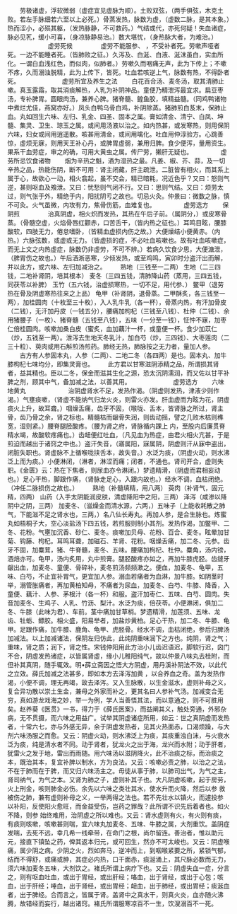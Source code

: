 <!-- { "loadSidebar": true } -->
　　劳极诸虚，浮软微弱（虚症宜见虚脉为顺）。土败双弦，（两手俱弦，木克土败。若左手脉细若六至以上必死。）骨蒸发热，脉数为虚，（虚数二脉，是其本象。）热而涩小，必殒其躯，（发热脉静，不可救药。）气结或代，亦死何疑！失血诸症，脉必见芤，缓小可喜，（身凉脉静易治。）数大堪忧，（身热脉大者，为难治。）
　　
　　
　　虚劳死候
　　
　　虚劳不能服参、 ，不受补者死。劳嗽声哑者死。一边不能睡者死。（皆肺败之征。）久泻及、白涎、白液、涎沫虽白，实血所化。一谓白血浅红色，而似肉，似肺者。）劳嗽久而咽痛无声，此为下传上；不嗽不疼，久而溺浊脱精，此为上传下，皆死。吐血若咳逆上气，脉数有热，不得卧者死。
　　
　　
　　虚劳所宜及养生之法
　　白花百合汤、麦冬汤，取其清肺止嗽。真玉露霜，取其消痰解热，人乳为补阴神品。童便乃精泄泻最宜求。扁豆枣汤，专补脾胃。圆眼肉汤，兼养心脾。猪脊髓、鳇鱼胶，填精益髓。（同鸡鸭诸物中煮烂尤佳，燕窝亦好。）凤头白鸭乌骨白鸡，补阴除蒸。猪肺煎白芨末，保肺止血。丸如回生六味、左归、乳金、四圣、固本之属。膏如清金、清宁、白凤、坤髓、集灵、卫生、琼玉之属。或间用汤液以治之。如内热甚，或发寒热，则用保阴六味，妇女或间用逍遥散。咳甚用清金，或间用噙化。吐血用仲淳验方。心跳善惊，虚烦无寐，则用天王补心丹，或脾胃虚弱，兼用归脾。食少便泻，量用资生。果系干血劳症，审之的确，可用大黄虫之属。传尸劳，獭肝无疑也。
　　
　　虚劳所忌饮食诸物
　　烟为辛热之魁，酒为湿热之最。凡姜、椒、芥、蒜，及一切辛热之品，热能伤阴，断不可用：肾主闭藏，肝主疏泄。二脏皆有相火，而其系上属于心，故欲心一动，相火翕起，虽不交会，精已暗耗，况近色乎？又曰：怒则气逆，甚则呕血及飧泄。又曰：忧愁则气闭不行。又曰：思则气结。又曰：烦劳太过，则气张于外，精绝于内，阳扰阴亏之故也。切忌火灸。仲景曰：微数之脉，慎不可灸。火气虽微，内攻有力，焦骨伤筋，血难复也。
　　
　　虚劳选方
　　保阴煎
　　
　　治真阴虚，相火炽而发热，其热在午后子前。（属阴分，）或皮寒骨蒸。（骨髓空虚，火焰骨唇红颧赤，口苦舌干，（皆内热之征也。）耳鸣目眩，腰膝酸软，四肢无力，倦怠嗜卧，（皆精血虚损内伤之故。）大便燥结小便黄赤。（内热。）六脉弦数，或虚或无力。（皆虚损的症，不必吐血咳嗽也。故有吐血咳嗽症，而无上文之内热虚症，脉数仍非虚劳，不可不辨。）若病久饮食少思，大便溏泄，（脾胃伤之故也。）午后洒淅恶寒，少倾发热，或至鸡鸣，寅卯时分盗汗出而解，并以此方，或六味、左归加减治之。
　　熟地（三钱至一二两） 生地（二三四钱，二地补肾阴，培其根本） 麦冬（三四五钱，清肺降山药（蒸用，三四五钱，同茯苓以补脾） 玉竹（五六钱，治虚损寒热，一切不足，用代参、） 鳖甲（退劳热在骨及阴虚寒热往来之上品） 龟甲（补肾阴，退骨蒸。二甲酥炙，各三钱至一两），加桂圆肉（十枚至三十枚），入人乳牛乳（各一杯），骨蒸内热，有汗加骨皮（二钱），无汗加丹皮（一钱五分），腰痛加枸杞（三钱至八钱）、杜仲（二钱）、余用猪腰子（一枚）、猪脊髓（五钱至八钱），五味（一分至一钱），怔忡不寐，加枣仁倍桂圆肉。咳嗽加桑白皮（蜜炙，血加藕汁一杯，或童便一杯。食少加苡仁（炒，五钱至一两）。泄泻去生地天冬乳汁，加白芍（炒，三四钱）、大枣莲肉（二三十粒）、萸肉或用石斛煎汤煎药。肺经无热，肺脉按之无力者，量加人参。
　　古方有人参固本丸，人参（二两）、二地二冬（各四两）是也。固本丸、加牛膝枸杞七味均分，即集灵膏也。
　　此方君以甘寒滋阴添精之品，所谓损其肾者，益其精也。臣以二冬，保金而滋其生化之源，恐太沉阴濡润，而又佐以甘平补脾之剂，顾其中气，备加减之法，以善其用。
　　
　　
　　虚劳选方
　　六味地黄丸
　　
　　
　　治阴虚肾水不足，发热作渴。（阴虚则发热，津液少则作渴。）气壅痰嗽，（肾虚不能纳气归龙火炎，则雷火亦发。肝血虚而为眩为花，阴虚痰火上升，故耳聋。）咽燥舌痛，齿牙不固，（喉咙、舌本，皆肾脉之所过，肾主骨，齿乃骨之余，肾之标也。精髓枯而龈骨失润，则齿动摇，譬之几败木枯则榫宽，湿则紧。）腰脊腿胫酸疼。（腰为肾之府，肾脉循内踝上 内，至股内后廉贯脊精水竭，故酸软疼痛也。）齿衄便红吐血，（凡见血为热症，由君火相火亢甚，于是煎迫而越出于诸窍之中也。）盗汗失音，（寤属阳，寐属阴，阴虚则汗从寐中盗出，闭脏失职也。肾虚脉不上循喉咙挟舌本，故失音。）水泛为痰，（阴虚火动，则水沸泛上而为痰。）小便淋闭，（淋者，淋涩而痛；闭者，不通也。肾司开合，虚则失职。《金匮》云：热在下焦者，则尿血亦令淋闭。）梦遗精滑，（阴虚而君相妄动也。）足心干热，脚跟作痛，（肾脉走足心，入跟内故也。）经水不调，血枯闭绝。（冲任二脉损伤之故也。）
　　熟地（补髓填精，用八两） 萸肉（补肾气，固元精，四两） 山药（入手太阴能润皮肤，清虚降阳中之阳，三两） 泽泻（咸渗以降阴中之阴，三两） 加麦冬、（滋燥金而清水源，六两，）五味子（上能收耗散之肺气，下能滋不足之肾水也，三两，）名八仙长寿丸。再加人参，是合生脉也。炼蜜丸如梧桐子大，空心淡盐汤下四五钱，若煎服则制小其剂。发热作渴，加鳖甲、二冬、花粉。气壅加沉香、砂仁、麦冬。痰嗽加贝母、花粉、百合、麦冬。眩晕加甘菊、钩藤、枸杞。耳鸣耳聋，加磁石、羊肾、花粉。咽燥舌痛，加二冬、元参。齿牙不固，加麋茸，猪、牛脊髓，麦冬、五味。腰痛加枸杞、杜仲。麋角，汤内镑，酒焙亦可。龟甲，汤内炙用，丸中煎膏。腿胫酸疼亦如之，再加牛膝虎胫。齿缝牙龈出血，加麦冬、童便、骨碎补，麦冬煎汤频频漱之。便血，加麦冬、龟甲，五味、白芍，不止宜补胃气，更宜加人参。溺血若痛者为血淋，加牛膝。如阴茎时举，溺管胀痛者，再加黄柏知母，不痛者为尿血，加麦冬、白芍、牛膝、降香，入童便、藕汁、人参、茅根汁（各一杯）和服。盗汗加枣仁、五味、白芍、圆肉。失音加麦冬、生鸡子、人乳、竹沥、梨汁。水泛为痰，倍茯苓。小便淋闭，俱加二冬、牛膝（此味为君）、车前。茎中痛加甘草梢。梦遗精滑，加莲须、五味、龙齿、牡蛎、鳔胶。相火盛，阳易举者，加盐炒黄柏。足心干热，加二冬、牛膝、龟甲。足跟作痛，加牛膝、鹿角、龟甲、虎胫骨。经水不调，血枯闭绝，参后归脾汤加减法。以上加减诸法，保阴左归仿此，此纯阴重味润下之方也。纯阴，肾之气；重味，肾之质；润下，肾之性。宋钱仲阳用此方治小儿齿迟语迟，脚软行迟，囟门不合，阴虚发热诸症，以皆属肾虚，缘小儿稚阳纯气，故以仲景八味丸去桂附，而但补其真阴，随手辄效。明•薛立斋因之悟大方阴虚，用丹溪补阴法不效，以此代之立效。薛氏加减之法甚多，即如本方去泽泻加黄 ，以合养血之奇。盖为发热作渴，小便不调，理无再竭，故去泽泻。又入生脉散，以生金滋水，虚则补母之义，复合异功散以崇土生金，兼母之外家而补之，更其名曰人参补气汤。加减变合无穷，真如游龙戏海之妙，举一为例，学人当善悟其法，而以意通之，则不可胜用矣。赵养葵《医贯》一书，得力于《薛氏医案》，而益阐其义，触处旁通，外邪杂病，无不贯摄，而六味之用益广。试举其阴虚诸症所用，如云：世之真阴虚而发热者，十常六七，亦与外感无异，余于阴虚发热者，见其火热面赤，口渴烦躁，与大剂六味汤服之而愈。又云：阴虚火动，则水沸泛上为痰，其痰重浊白沫，与火衰水泛为痰，纯是清水者不同。动于肾者，犹龙火之出于海，龙兴而水附；动于肝者，犹雷火之发于地，雷出而雨随。用六味汤以滋阴降火，此不治痰之标，而治痰之本，既治其本，复宜补脾以制水，方为良法。又云：咳嗽必责之肺，以治之之法，不在于肺而在于脾，而又归六味汤主之。毋徒从事于肺，以肺司出气，为气之主，肾司纳气，为气之本。又肾为肺之子，虚则补其子也。大凡阴虚咳嗽，起于房劳，火上刑金，咳则肺金必伤。余先以六味之类壮其水，使水升而火降，然后以参 救被伤之肺，兼有虚则补母之义，一举两得之法也。若不先壮水以镇火，而遽投参 以补阳，反使阳火愈旺，而金益受伤，岂药之罪哉？此所谓不识先后着者也。如火不降，则参 始终难用，治阴虚之所以难也。又云：肾水虚则有火，有火则有痰，有痰则咳嗽，咳嗽甚则喘，宜六味丸加麦冬、五味、牛膝之属，大剂重饮。盖阴症发喘，去死不远，幸几希一线牵带，在命门之根，尚尔留连。善治者，惟以助元元，接直下镇坠之药，俾其返本归元，或可回生，然亦不可太峻也。又云：阴虚喉痛，属少阴之病。少阴之火，烈如奔马，逆冲而上，到咽喉紧要之所，紧锁气郁，结而不得舒，或痛或肿，其症必内热，口干面赤，痰涎涌上，其尺脉必数而无力，须六味加麦冬五味，大剂饮之。褚氏所谓上病疗下也。又云：阴虚失血一症，分言之，则有呕血吐血，或出于胃经，或出肝经；咯血，出于肾经，或出于心包；咳血，出于肝经；唾血，出于肾经，或出胃经；衄血，出于肺经，或出胃经；痰涎血者，出于脾经。合而言之，皆属于肾。盖肾中之真水干，则真火炎，血亦随火沸腾，故错经而妄行，越出诸窍。褚氏所谓服寒凉百不一生，饮溲溺百不一死。
